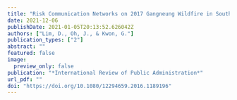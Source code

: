 ```yaml
---
title: "Risk Communication Networks on 2017 Gangneung Wildfire in South Korea"
date: 2021-12-06
publishDate: 2021-01-05T20:13:52.626042Z
authors: ["Lim, D., Oh, J., & Kwon, G."]
publication_types: ["2"]
abstract: ""
featured: false
image:
  preview_only: false
publication: "*International Review of Public Administration*"
url_pdf: ""
doi: "https://doi.org/10.1080/12294659.2016.1189196"
---
```

